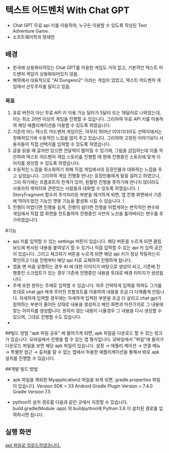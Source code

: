 # 텍스트 어드벤처 With Chat GPT
- Chat GPT 무료 api 키를 이용하여, 누구든 이용할 수 있도록 작성된 Text Adventure Game.
- 소프트웨어학과 정재헌

## 배경
- 한국에 상용화되어있는 Chat GPT를 이용한 게임도 거의 없고, 기본적인 텍스트 어드벤처 게임이 상용화되어있지 않음.
- 해외에서 대표적으로 "AI Dungeon2" 이라는 게임이 있었고, 텍스트 어드벤처 게임에서 선두주자를 달리고 있음.

### 목표
1. 유료 버전이 아닌 무료 API 키 이용 가능 달러가 5달러 또는 18달러로 나와았는데, 이는 최소 20번 이상의 게임을 진행할 수 있습니다. 그리하여 무료 API 키를 이용하여 해당 애플리케이션을 이용할 수 있도록 하였습니다.
2. 기존의 어느 텍스트 어드벤처 게임이든, 아무리 뛰어난 이야기더라도 선택지에서는 정해져있기에 수동적인 느낌을 많이 주고 있습니다. 그리하여 고정된 이야기보다 사용자들이 직접 선택지를 입력할 수 있도록 하였습니다.
3. 글을 읽을 때 글자만 있으면 전달력이 떨어질 수 있기에, 그림을 삽입하는데 이를 착안하여 텍스트 어드벤처 게임 스토리를 진행할 때 현재 진행중인 스토리에 맞게 이미지를 생성할 수 있도록 하였습니다.
4. 수동적인 느낌을 최소화하기 위해 직접 게임에서의 등장인물과 대화하는 느낌을 주고 싶었습니다. 그리하여 게임 진행중 만나는 등장인물에게 말을 걸려고 하였으나, 그리 하기에는 프롬포트의 한계가 있어, 원활한 진행을 못하기에 만나지 않더라도 사용자의 캐릭터와 관련있는 사람들과 대화할 수 있또록 하였습니다. ( StoryFragment 함수의 주석처리된 부분을 제거하게 되면, 앱 진행 화면에서 기존에 막아두었던 기능인 챗봇 기능을 활성화 시킬 수 있습니다. )
5. 진행이 어렵다면 진행을 쉽게, 진행이 쉽다면 진행을 어렵게하는 변칙적인 변수와 게임에서 직접 앱 화면을 컨트롤하여 진행중인 사안의 노선을 틀어버리는 변수를 추가하였습니다.

#기능
- api 키를 입력할 수 있는 settings 버튼이 있습니다. 해당 버튼을 누르게 되면 클립보드에 복사된 내용을 붙여넣기 할 수 있거나 직접 입력할 수 있는 api 키 입력 공간이 있습니다. 그리고 체크하기 버튼을 누르게 되면 해당 api 키가 정상 작동하는지 확인하고 다음 진행부터 해당 api 키로 교체하여 진행하게 됩니다.
- 앱을 맨 처음 실행하는 경우 AI 에 대한 이미지가 바탕으로 생성이 되고, 기존에 진행중인 스크립트가 있는 경우 기존에 진행중인 내용을 토대로 배경 이미지가 생성됩니다.
- 주제 또한 원하는 주제로 입력할 수 있습니다. 아주 간략하게 입력을 하여도 그거를 토대로 chat gpt 에게 주어진 프롬포트를 이용하여 내용을 조금 더 다채롭게 만듭니다. 자세하게 입력할 경우에는 자세하게 입력된 부분을 조금 더 살리고 chat gpt가 참여하는 부분이 줄어든 상태로 내용을 생성하고 메인 화면과 마찬가지로 그 내용에 맞는 이미지를 생성합니다. 원하지 않는 내용이 나올경우 그 내용을 다시 생성할 수 있으며, 그대로 진행할 수도 있습니다.
- 

##빌드 방법
"apk 파일 공유" 에 들어가게 되면, apk 파일을 다운로드 할 수 있는 링크가 있습니다. 
모바일에서 진행을 할 수 있는 앱 형식입니다. 모바일에서 "파일"에 들어가 다운로드 파일을 보면 해당 apk 파일이 있습니다.
설정 → 애플리 케이션 → 연결 메뉴 → 특별한 접근 → 출처를 알 수 없는 앱에서 허용한 애플리케이션을 통해서 바로 apk 설치를 진행할 수 있습니다.

##개발 빌드 방법
- apk 파일을 제외한 Myapplication2 파일을 보게 되면, gradle.properties 파일이 있습니다.
Version SDK = 33
Android Gradle Plugin Version = 7.4.0
Gradle Version 7.5

- python의 설치 경로를 다음과 같은 곳에서 지정할 수 있습니다.
build.gradle(Module :app) 의 buildpython에 Python 3.8 이 설치된 경로를 입력하시면 됩니다.


## 실행 화면
[ppt 파일로 업로드하였습니다.](https://docs.google.com/presentation/d/1eWM-0duuiCpjtNNpWgbGHTBPmDYZiRXx29EWBjFabCU/edit#slide=id.g226e19cf707_2_99)






